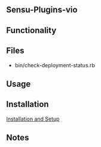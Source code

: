 ## Sensu-Plugins-vio

## Functionality

## Files
 * bin/check-deployment-status.rb


## Usage

## Installation

[Installation and Setup](http://sensu-plugins.io/docs/installation_instructions.html)

## Notes
